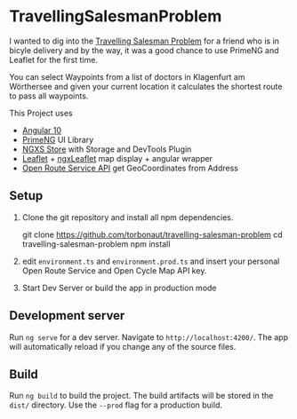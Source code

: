 # TravellingSalesmanProblem

I wanted to dig into the [Travelling Salesman Problem](https://en.wikipedia.org/wiki/Travelling_salesman_problem#Computing_a_solution) for a friend who is in bicyle delivery and by the way, it was a good chance to use PrimeNG and Leaflet for the first time.

You can select Waypoints from a list of doctors in Klagenfurt am Wörthersee and given your current location it calculates the shortest route to pass all waypoints.

This Project uses
- [Angular 10](https://angular.io/)
- [PrimeNG](https://primefaces.org/primeng/showcase/#/) UI Library
- [NGXS Store](https://www.ngxs.io/) with Storage and DevTools Plugin
- [Leaflet](https://leafletjs.com/) + [ngxLeaflet](https://github.com/Asymmetrik/ngx-leaflet) map display + angular wrapper
- [Open Route Service API](https://openrouteservice.org/) get GeoCoordinates from Address

## Setup

1. Clone the git repository and install all npm dependencies.

    git clone https://github.com/torbonaut/travelling-salesman-problem
    cd travelling-salesman-problem
    npm install

2. edit `environment.ts` and `environment.prod.ts` and insert your personal Open Route Service and Open Cycle Map API key. 

3. Start Dev Server or build the app in production mode

## Development server

Run `ng serve` for a dev server. Navigate to `http://localhost:4200/`. The app will automatically reload if you change any of the source files.

## Build

Run `ng build` to build the project. The build artifacts will be stored in the `dist/` directory. Use the `--prod` flag for a production build.

